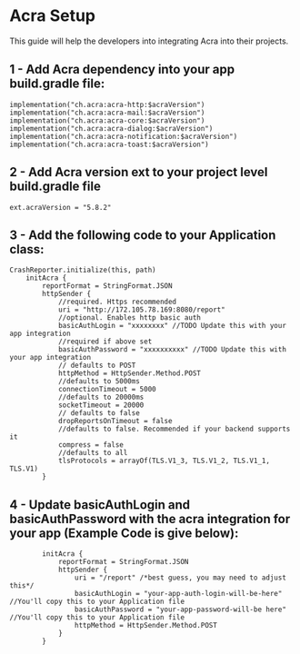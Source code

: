 # Acra Setup

This guide will help the developers into integrating Acra into their projects. 

## 1 - Add Acra dependency into your app build.gradle file:
    implementation("ch.acra:acra-http:$acraVersion")
    implementation("ch.acra:acra-mail:$acraVersion")
    implementation("ch.acra:acra-core:$acraVersion")
    implementation("ch.acra:acra-dialog:$acraVersion")
    implementation("ch.acra:acra-notification:$acraVersion")
    implementation("ch.acra:acra-toast:$acraVersion")
    
## 2 - Add Acra version ext to your project level build.gradle file
    ext.acraVersion = "5.8.2"

## 3 - Add the following code to your Application class:
    CrashReporter.initialize(this, path)
        initAcra {
            reportFormat = StringFormat.JSON
            httpSender {
                //required. Https recommended
                uri = "http://172.105.78.169:8080/report"
                //optional. Enables http basic auth
                basicAuthLogin = "xxxxxxxx" //TODO Update this with your app integration
                //required if above set
                basicAuthPassword = "xxxxxxxxxx" //TODO Update this with your app integration
                // defaults to POST
                httpMethod = HttpSender.Method.POST
                //defaults to 5000ms
                connectionTimeout = 5000
                //defaults to 20000ms
                socketTimeout = 20000
                // defaults to false
                dropReportsOnTimeout = false
                //defaults to false. Recommended if your backend supports it
                compress = false
                //defaults to all
                tlsProtocols = arrayOf(TLS.V1_3, TLS.V1_2, TLS.V1_1, TLS.V1)
            }
            
## 4 - Update basicAuthLogin and basicAuthPassword with the acra integration for your app (Example Code is give below):
            initAcra {
	            reportFormat = StringFormat.JSON
	            httpSender {
		            uri = "/report" /*best guess, you may need to adjust this*/
		            basicAuthLogin = "your-app-auth-login-will-be-here" //You'll copy this to your Application file
		            basicAuthPassword = "your-app-password-will-be here" //You'll copy this to your Application file
		            httpMethod = HttpSender.Method.POST
	            }
            }
